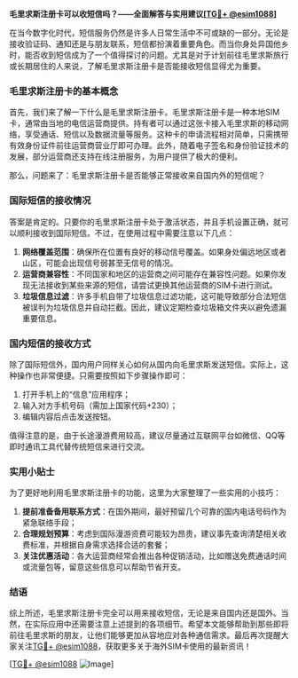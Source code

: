 **毛里求斯注册卡可以收短信吗？——全面解答与实用建议[[TG💪+ @esim1088](https://t.me/s/esim1088)]**

在当今数字化时代，短信服务仍然是许多人日常生活中不可或缺的一部分。无论是接收验证码、通知还是与朋友联系，短信都扮演着重要角色。而当你身处异国他乡时，能否收到短信成为了一个值得探讨的问题。尤其是对于计划前往毛里求斯旅行或长期居住的人来说，了解毛里求斯注册卡是否能接收短信显得尤为重要。

### 毛里求斯注册卡的基本概念

首先，我们来了解一下什么是毛里求斯注册卡。毛里求斯注册卡是一种本地SIM卡，通常由当地的电信运营商提供。持有者可以通过这张卡接入毛里求斯的移动网络，享受通话、短信以及数据流量等服务。这种卡的申请流程相对简单，只需携带有效身份证件前往运营商营业厅即可办理。此外，随着电子签名和身份验证技术的发展，部分运营商还支持在线注册服务，为用户提供了极大的便利。

那么，问题来了：毛里求斯注册卡是否能够正常接收来自国内外的短信呢？

### 国际短信的接收情况

答案是肯定的。只要你的毛里求斯注册卡处于激活状态，并且手机设置正确，就可以顺利接收到国际短信。不过，在使用过程中需要注意以下几点：

1. **网络覆盖范围**：确保所在位置有良好的移动信号覆盖。如果身处偏远地区或者山区，可能会出现信号弱甚至无信号的情况。
2. **运营商兼容性**：不同国家和地区的运营商之间可能存在兼容性问题。如果你发现无法接收到某些来源的短信，请尝试更换其他运营商的SIM卡进行测试。
3. **垃圾信息过滤**：许多手机自带了垃圾信息过滤功能，这可能导致部分合法短信被误判为垃圾信息并自动拦截。因此，建议定期检查垃圾箱文件夹以避免遗漏重要信息。

### 国内短信的接收方式

除了国际短信外，国内用户同样关心如何从国内向毛里求斯发送短信。实际上，这种操作也非常便捷。只需要按照如下步骤操作即可：

1. 打开手机上的“信息”应用程序；
2. 输入对方手机号码（需加上国家代码+230）；
3. 编辑内容后点击发送按钮。

值得注意的是，由于长途漫游费用较高，建议尽量通过互联网平台如微信、QQ等即时通讯工具代替传统短信来进行交流。

### 实用小贴士

为了更好地利用毛里求斯注册卡的功能，这里为大家整理了一些实用的小技巧：

1. **提前准备备用联系方式**：在国外期间，最好预留几个可靠的国内电话号码作为紧急联络手段；
2. **合理规划预算**：考虑到国际漫游资费可能较为昂贵，建议事先查询清楚相关收费标准，并根据自身需求选择合适的套餐；
3. **关注优惠活动**：各大运营商经常会推出各种促销活动，比如赠送免费通话时间或流量包等，留意这些信息可以帮助节省开支。

### 结语

综上所述，毛里求斯注册卡完全可以用来接收短信，无论是来自国内还是国外。当然，在实际应用中还需要注意上述提到的各项细节。希望本文能够帮助到那些即将前往毛里求斯的朋友，让他们能够更加从容地应对各种通信需求。最后再次提醒大家关注[TG💪+ @esim1088](https://t.me/s/esim1088)，获取更多关于海外SIM卡使用的最新资讯！

[[TG💪+ @esim1088](https://t.me/s/esim1088) ![Image](https://i.postimg.cc/4NQfJmqS/Snipaste-2025-05-13-00-14-12.png)]